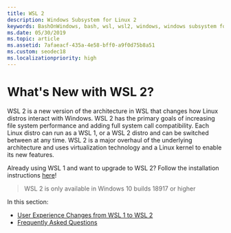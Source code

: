 ```yaml
---
title: WSL 2
description: Windows Subsystem for Linux 2
keywords: BashOnWindows, bash, wsl, wsl2, windows, windows subsystem for linux, windowssubsystem, ubuntu, debian, suse, windows 10, install
ms.date: 05/30/2019
ms.topic: article
ms.assetid: 7afaeacf-435a-4e58-bff0-a9f0d75b8a51
ms.custom: seodec18
ms.localizationpriority: high
---
```


# What's New with WSL 2?

WSL 2 is a new version of the architecture in WSL that changes how Linux distros interact with Windows. WSL 2 has the primary goals of increasing file system performance and adding full system call compatibility. Each Linux distro can run as a WSL 1, or a WSL 2 distro and can be switched between at any time. WSL 2 is a major overhaul of the underlying architecture and uses virtualization technology and a Linux kernel to enable its new features.

Already using WSL 1 and want to upgrade to WSL 2? Follow the installation instructions [here](./install-win10.md##install-the-windows-subsystem-for-linux-2)!
> WSL 2 is only available in Windows 10 builds 18917 or higher

In this section:
* [User Experience Changes from WSL 1 to WSL 2](./wsl2-ux-changes.md)
* [Frequently Asked Questions](./wsl2-faq.md)